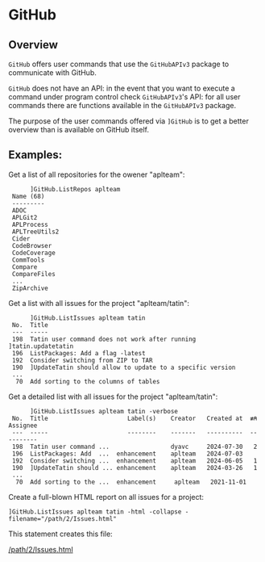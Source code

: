 # GitHub

## Overview

`GitHub` offers user commands that use the `GitHubAPIv3` package to communicate with GitHub.

`GitHub` does not have an API: in the event that you want to execute a command under program control check `GitHubAPIv3`'s API: for all user commands there are functions available in the `GitHubAPIv3` package. 

The purpose of the user commands offered via `]GitHub` is to get a better overview than is available on GitHub itself.

## Examples:

Get a list of all repositories for the owener "aplteam":

```
      ]GitHub.ListRepos aplteam
 Name (68)                 
 ---------                 
 ADOC                      
 APLGit2                   
 APLProcess                
 APLTreeUtils2             
 Cider                     
 CodeBrowser               
 CodeCoverage              
 CommTools                 
 Compare                   
 CompareFiles              
 ...
 ZipArchive                
```

Get a list with all issues for the project "aplteam/tatin":

```
      ]GitHub.ListIssues aplteam tatin
 No.  Title
 ---  -----
 198  Tatin user command does not work after running ]tatin.updatetatin
 196  ListPackages: Add a flag -latest
 192  Consider switching from ZIP to TAR
 190  ]UpdateTatin should allow to update to a specific version
 ...
  70  Add sorting to the columns of tables
```

Get a detailed list with all issues for the project "aplteam/tatin":

```
      ]GitHub.ListIssues aplteam tatin -verbose
 No.  Title                      Label(s)    Creator   Created at  ≢⍝  Assignee
 ---  -----                      --------    -------   ----------  --  --------
 198  Tatin user command ...                 dyavc     2024-07-30   2
 196  ListPackages: Add  ...  enhancement    aplteam   2024-07-03
 192  Consider switching ...  enhancement    aplteam   2024-06-05   1
 190  ]UpdateTatin should ... enhancement    aplteam   2024-03-26   1
 ...
  70  Add sorting to the ...  enhancement     aplteam   2021-11-01
```

Create a full-blown HTML report on all issues for a project:

```
]GitHub.ListIssues aplteam tatin -html -collapse -filename="/path/2/Issues.html"
```
This statement creates this file:

[/path/2/Issues.html](<https://htmlpreview.github.io/?https://github.com/aplteam/GitHub/master/html/Issues.html>)


